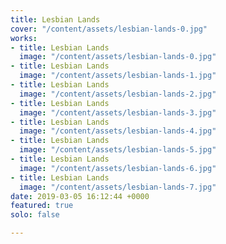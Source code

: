 ```yaml
---
title: Lesbian Lands
cover: "/content/assets/lesbian-lands-0.jpg"
works:
- title: Lesbian Lands
  image: "/content/assets/lesbian-lands-0.jpg"
- title: Lesbian Lands
  image: "/content/assets/lesbian-lands-1.jpg"
- title: Lesbian Lands
  image: "/content/assets/lesbian-lands-2.jpg"
- title: Lesbian Lands
  image: "/content/assets/lesbian-lands-3.jpg"
- title: Lesbian Lands
  image: "/content/assets/lesbian-lands-4.jpg"
- title: Lesbian Lands
  image: "/content/assets/lesbian-lands-5.jpg"
- title: Lesbian Lands
  image: "/content/assets/lesbian-lands-6.jpg"
- title: Lesbian Lands
  image: "/content/assets/lesbian-lands-7.jpg"
date: 2019-03-05 16:12:44 +0000
featured: true
solo: false

---
```

